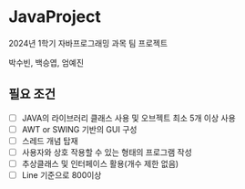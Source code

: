 # JavaProject
2024년 1학기 자바프로그래밍 과목 팀 프로젝트

박수빈, 백승엽, 엄예진


## 필요 조건
- [ ] JAVA의 라이브러리 클래스 사용 및 오브젝트 최소 5개 이상 사용
- [ ] AWT or SWING 기반의 GUI 구성
- [ ] 스레드 개념 탑재
- [ ] 사용자와 상호 작용할 수 있는 형태의 프로그램 작성
- [ ] 추상클래스 및 인터페이스 활용(개수 제한 없음)
- [ ] Line 기준으로 800이상    
